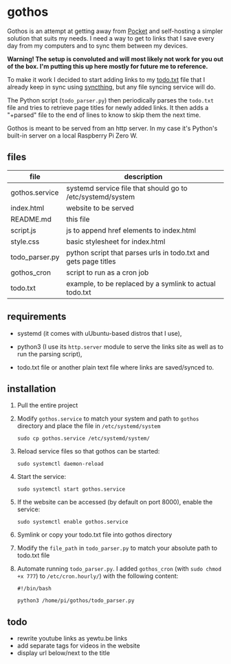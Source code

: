 # gothos

Gothos is an attempt at getting away from [Pocket](https://getpocket.com) and self-hosting a simpler solution that suits my needs. I need a way to get to links that I save every day from my computers and to sync them between my devices.

**Warning! The setup is convoluted and will most likely not work for you out of the box. I'm putting this up here mostly for future me to reference.**

To make it work I decided to start adding links to my [todo.txt](http://todotxt.org/) file that I already keep in sync using [syncthing](https://syncthing.net/), but any file syncing service will do.

The Python script (`todo_parser.py`) then periodically parses the `todo.txt` file and tries to retrieve page titles for newly added links. It then adds a "+parsed" file to the end of lines to know to skip them the next time.

Gothos is meant to be served from an http server. In my case it's Python's built-in server on a local Raspberry Pi Zero W.

## files

| file 						| description 																										|
| ---- 						| -----------																											|
| gothos.service	| systemd service file that should go to /etc/systemd/system			|
| index.html			| website to be served 																						|
| README.md				| this file																												|
| script.js				| js to append href elements to index.html												|
| style.css				| basic stylesheet for index.html																	|
| todo_parser.py	| python script that parses urls in todo.txt and gets page titles	|
| gothos_cron			| script to run as a cron job																			|
| todo.txt				| example, to be replaced by a symlink to actual todo.txt					|

## requirements

- systemd (it comes with uUbuntu-based distros that I use),

- python3 (I use its `http.server` module to serve the links site as well as to run the parsing script),

- todo.txt file or another plain text file where links are saved/synced to.

## installation

1. Pull the entire project

2. Modify `gothos.service` to match your system and path to `gothos` directory and place the file in `/etc/systemd/system`

	`sudo cp gothos.service /etc/systemd/system/`

3. Reload service files so that gothos can be started:

	`sudo systemctl daemon-reload`

4. Start the service:

	`sudo systemctl start gothos.service`

4. If the website can be accessed (by default on port 8000), enable the service:

	`sudo systemctl enable gothos.service`

5. Symlink or copy your todo.txt file into gothos directory

6. Modify the `file_path` in `todo_parser.py` to match your absolute path to todo.txt file

7. Automate running `todo_parser.py`. I added `gothos_cron` (with `sudo chmod +x 777`) to `/etc/cron.hourly/`) with the following content:

	```
	#!/bin/bash

	python3 /home/pi/gothos/todo_parser.py
	```

## todo

- rewrite youtube links as yewtu.be links
- add separate tags for videos in the website
- display url below/next to the title
